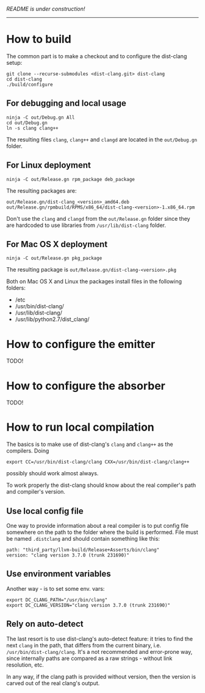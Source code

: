 *README is under construction!*

---

# How to build

The common part is to make a checkout and to configure the dist-clang setup:

    git clone --recurse-submodules <dist-clang.git> dist-clang
    cd dist-clang
    ./build/configure

## For debugging and local usage

    ninja -C out/Debug.gn All
    cd out/Debug.gn
    ln -s clang clang++
    
The resulting files `clang`, `clang++` and `clangd` are located in the `out/Debug.gn` folder.

## For Linux deployment

    ninja -C out/Release.gn rpm_package deb_package

The resulting packages are:

    out/Release.gn/dist-clang_<version>_amd64.deb
    out/Release.gn/rpmbuild/RPMS/x86_64/dist-clang-<version>-1.x86_64.rpm

Don't use the `clang` and `clangd` from the `out/Release.gn` folder since they are hardcoded to use libraries from `/usr/lib/dist-clang` folder.

## For Mac OS X deployment

    ninja -C out/Release.gn pkg_package
    
The resulting package is `out/Release.gn/dist-clang-<version>.pkg`

Both on Mac OS X and Linux the packages install files in the following folders:
  - /etc
  - /usr/bin/dist-clang/
  - /usr/lib/dist-clang/
  - /usr/lib/python2.7/dist_clang/

# How to configure the emitter

TODO!

# How to configure the absorber

TODO!

# How to run local compilation

The basics is to make use of dist-clang's `clang` and `clang++` as the compilers. Doing

    export CC=/usr/bin/dist-clang/clang CXX=/usr/bin/dist-clang/clang++
    
possibly should work almost always.

To work properly the dist-clang should know about the real compiler's path and compiler's version.

## Use local config file

One way to provide information about a real compiler is to put config file somewhere on the path to the folder where the build is performed. File must be named `.distclang` and should contain something like this:

    path: "third_party/llvm-build/Release+Asserts/bin/clang"
    version: "clang version 3.7.0 (trunk 231690)"
    
## Use environment variables

Another way - is to set some env. vars:

    export DC_CLANG_PATH="/usr/bin/clang"
    export DC_CLANG_VERSION="clang version 3.7.0 (trunk 231690)"
    
## Rely on auto-detect

The last resort is to use dist-clang's auto-detect feature: it tries to find the next `clang` in the path, that differs from the current binary, i.e. `/usr/bin/dist-clang/clang`. It's a not recommended and error-prone way, since internally paths are compared as a raw strings - without link resolution, etc.

In any way, if the clang path is provided without version, then the version is carved out of the real clang's output.
